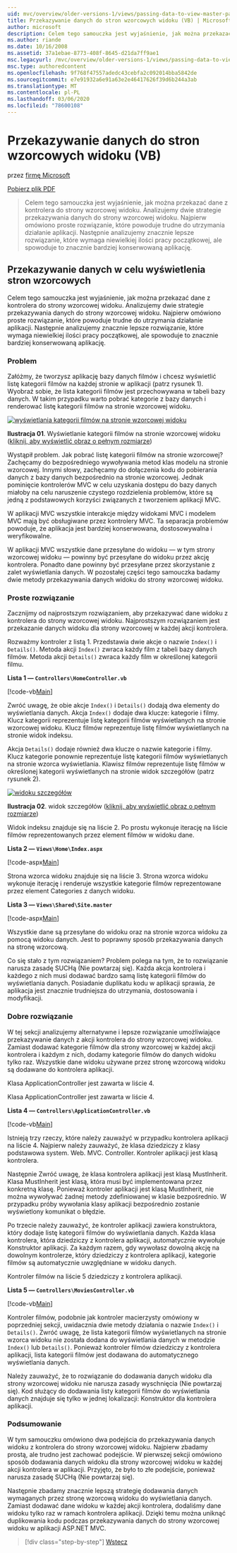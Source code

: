 ```yaml
---
uid: mvc/overview/older-versions-1/views/passing-data-to-view-master-pages-vb
title: Przekazywanie danych do stron wzorcowych widoku (VB) | Microsoft Docs
author: microsoft
description: Celem tego samouczka jest wyjaśnienie, jak można przekazać dane z kontrolera do strony wzorcowej widoku. Analizujemy dwie strategie przekazywania danych do widoku m...
ms.author: riande
ms.date: 10/16/2008
ms.assetid: 37a1ebae-8773-408f-8645-d21da7ff9ae1
msc.legacyurl: /mvc/overview/older-versions-1/views/passing-data-to-view-master-pages-vb
msc.type: authoredcontent
ms.openlocfilehash: 9f768f47557adedc43cebfa2c092014bba5842de
ms.sourcegitcommit: e7e91932a6e91a63e2e46417626f39d6b244a3ab
ms.translationtype: MT
ms.contentlocale: pl-PL
ms.lasthandoff: 03/06/2020
ms.locfileid: "78600108"
---
```

# <a name="passing-data-to-view-master-pages-vb"></a>Przekazywanie danych do stron wzorcowych widoku (VB)

przez [firmę Microsoft](https://github.com/microsoft)

[Pobierz plik PDF](https://download.microsoft.com/download/e/f/3/ef3f2ff6-7424-48f7-bdaa-180ef64c3490/ASPNET_MVC_Tutorial_13_VB.pdf)

> Celem tego samouczka jest wyjaśnienie, jak można przekazać dane z kontrolera do strony wzorcowej widoku. Analizujemy dwie strategie przekazywania danych do strony wzorcowej widoku. Najpierw omówiono proste rozwiązanie, które powoduje trudne do utrzymania działanie aplikacji. Następnie analizujemy znacznie lepsze rozwiązanie, które wymaga niewielkiej ilości pracy początkowej, ale spowoduje to znacznie bardziej konserwowaną aplikację.

## <a name="passing-data-to-view-master-pages"></a>Przekazywanie danych w celu wyświetlenia stron wzorcowych

Celem tego samouczka jest wyjaśnienie, jak można przekazać dane z kontrolera do strony wzorcowej widoku. Analizujemy dwie strategie przekazywania danych do strony wzorcowej widoku. Najpierw omówiono proste rozwiązanie, które powoduje trudne do utrzymania działanie aplikacji. Następnie analizujemy znacznie lepsze rozwiązanie, które wymaga niewielkiej ilości pracy początkowej, ale spowoduje to znacznie bardziej konserwowaną aplikację.

### <a name="the-problem"></a>Problem

Załóżmy, że tworzysz aplikację bazy danych filmów i chcesz wyświetlić listę kategorii filmów na każdej stronie w aplikacji (patrz rysunek 1). Wyobraź sobie, że lista kategorii filmów jest przechowywana w tabeli bazy danych. W takim przypadku warto pobrać kategorie z bazy danych i renderować listę kategorii filmów na stronie wzorcowej widoku.

[![wyświetlania kategorii filmów na stronie wzorcowej widoku](passing-data-to-view-master-pages-vb/_static/image2.png)](passing-data-to-view-master-pages-vb/_static/image1.png)

**Ilustracja 01**. Wyświetlanie kategorii filmów na stronie wzorcowej widoku ([kliknij, aby wyświetlić obraz o pełnym rozmiarze](passing-data-to-view-master-pages-vb/_static/image3.png))

Wystąpił problem. Jak pobrać listę kategorii filmów na stronie wzorcowej? Zachęcamy do bezpośredniego wywoływania metod klas modelu na stronie wzorcowej. Innymi słowy, zachęcamy do dołączenia kodu do pobierania danych z bazy danych bezpośrednio na stronie wzorcowej. Jednak pominięcie kontrolerów MVC w celu uzyskania dostępu do bazy danych miałoby na celu naruszenie czystego rozdzielenia problemów, które są jedną z podstawowych korzyści związanych z tworzeniem aplikacji MVC.

W aplikacji MVC wszystkie interakcje między widokami MVC i modelem MVC mają być obsługiwane przez kontrolery MVC. Ta separacja problemów powoduje, że aplikacja jest bardziej konserwowana, dostosowywalna i weryfikowalne.

W aplikacji MVC wszystkie dane przesyłane do widoku — w tym strony wzorcowej widoku — powinny być przesyłane do widoku przez akcję kontrolera. Ponadto dane powinny być przesyłane przez skorzystanie z zalet wyświetlania danych. W pozostałej części tego samouczka badamy dwie metody przekazywania danych widoku do strony wzorcowej widoku.

### <a name="the-simple-solution"></a>Proste rozwiązanie

Zacznijmy od najprostszym rozwiązaniem, aby przekazywać dane widoku z kontrolera do strony wzorcowej widoku. Najprostszym rozwiązaniem jest przekazanie danych widoku dla strony wzorcowej w każdej akcji kontrolera.

Rozważmy kontroler z listą 1. Przedstawia dwie akcje o nazwie `Index()` i `Details()`. Metoda akcji `Index()` zwraca każdy film z tabeli bazy danych filmów. Metoda akcji `Details()` zwraca każdy film w określonej kategorii filmu.

**Lista 1 — `Controllers\HomeController.vb`**

[!code-vb[Main](passing-data-to-view-master-pages-vb/samples/sample1.vb)]

Zwróć uwagę, że obie akcje `Index()` i `Details()` dodają dwa elementy do wyświetlania danych. Akcja `Index()` dodaje dwa klucze: kategorie i filmy. Klucz kategorii reprezentuje listę kategorii filmów wyświetlanych na stronie wzorcowej widoku. Klucz filmów reprezentuje listę filmów wyświetlanych na stronie widok indeksu.

Akcja `Details()` dodaje również dwa klucze o nazwie kategorie i filmy. Klucz kategorie ponownie reprezentuje listę kategorii filmów wyświetlanych na stronie wzorca wyświetlania. Klawisz filmów reprezentuje listę filmów w określonej kategorii wyświetlanych na stronie widok szczegółów (patrz rysunek 2).

[![widoku szczegółów](passing-data-to-view-master-pages-vb/_static/image5.png)](passing-data-to-view-master-pages-vb/_static/image4.png)

**Ilustracja 02**. widok szczegółów ([kliknij, aby wyświetlić obraz o pełnym rozmiarze](passing-data-to-view-master-pages-vb/_static/image6.png))

Widok indeksu znajduje się na liście 2. Po prostu wykonuje iterację na liście filmów reprezentowanych przez element filmów w widoku dane.

**Lista 2 — `Views\Home\Index.aspx`**

[!code-aspx[Main](passing-data-to-view-master-pages-vb/samples/sample2.aspx)]

Strona wzorca widoku znajduje się na liście 3. Strona wzorca widoku wykonuje iterację i renderuje wszystkie kategorie filmów reprezentowane przez element Categories z danych widoku.

**Lista 3 — `Views\Shared\Site.master`**

[!code-aspx[Main](passing-data-to-view-master-pages-vb/samples/sample3.aspx)]

Wszystkie dane są przesyłane do widoku oraz na stronie wzorca widoku za pomocą widoku danych. Jest to poprawny sposób przekazywania danych na stronę wzorcową.

Co się stało z tym rozwiązaniem? Problem polega na tym, że to rozwiązanie narusza zasadę SUCHą (Nie powtarzaj się). Każda akcja kontrolera i każdego z nich musi dodawać bardzo samą listę kategorii filmów do wyświetlania danych. Posiadanie duplikatu kodu w aplikacji sprawia, że aplikacja jest znacznie trudniejsza do utrzymania, dostosowania i modyfikacji.

### <a name="the-good-solution"></a>Dobre rozwiązanie

W tej sekcji analizujemy alternatywne i lepsze rozwiązanie umożliwiające przekazywanie danych z akcji kontrolera do strony wzorcowej widoku. Zamiast dodawać kategorie filmów dla strony wzorcowej w każdej akcji kontrolera i każdym z nich, dodamy kategorie filmów do danych widoku tylko raz. Wszystkie dane widoku używane przez stronę wzorcową widoku są dodawane do kontrolera aplikacji.

Klasa ApplicationController jest zawarta w liście 4.

Klasa ApplicationController jest zawarta w liście 4.

**Lista 4 — `Controllers\ApplicationController.vb`**

[!code-vb[Main](passing-data-to-view-master-pages-vb/samples/sample4.vb)]

Istnieją trzy rzeczy, które należy zauważyć w przypadku kontrolera aplikacji na liście 4. Najpierw należy zauważyć, że klasa dziedziczy z klasy podstawowa system. Web. MVC. Controller. Kontroler aplikacji jest klasą kontrolera.

Następnie Zwróć uwagę, że klasa kontrolera aplikacji jest klasą MustInherit. Klasa MustInherit jest klasą, która musi być implementowana przez konkretną klasę. Ponieważ kontroler aplikacji jest klasą MustInherit, nie można wywoływać żadnej metody zdefiniowanej w klasie bezpośrednio. W przypadku próby wywołania klasy aplikacji bezpośrednio zostanie wyświetlony komunikat o błędzie.

Po trzecie należy zauważyć, że kontroler aplikacji zawiera konstruktora, który dodaje listę kategorii filmów do wyświetlania danych. Każda klasa kontrolera, która dziedziczy z kontrolera aplikacji, automatycznie wywołuje Konstruktor aplikacji. Za każdym razem, gdy wywołasz dowolną akcję na dowolnym kontrolerze, który dziedziczy z kontrolera aplikacji, kategorie filmów są automatycznie uwzględniane w widoku danych.

Kontroler filmów na liście 5 dziedziczy z kontrolera aplikacji.

**Lista 5 — `Controllers\MoviesController.vb`**

[!code-vb[Main](passing-data-to-view-master-pages-vb/samples/sample5.vb)]

Kontroler filmów, podobnie jak kontroler macierzysty omówiony w poprzedniej sekcji, uwidacznia dwie metody działania o nazwie `Index()` i `Details()`. Zwróć uwagę, że lista kategorii filmów wyświetlanych na stronie wzorca widoku nie została dodana do wyświetlania danych w metodzie `Index()` lub `Details()`. Ponieważ kontroler filmów dziedziczy z kontrolera aplikacji, lista kategorii filmów jest dodawana do automatycznego wyświetlania danych.

Należy zauważyć, że to rozwiązanie do dodawania danych widoku dla strony wzorcowej widoku nie narusza zasady wyschnięcia (Nie powtarzaj się). Kod służący do dodawania listy kategorii filmów do wyświetlania danych znajduje się tylko w jednej lokalizacji: Konstruktor dla kontrolera aplikacji.

### <a name="summary"></a>Podsumowanie

W tym samouczku omówiono dwa podejścia do przekazywania danych widoku z kontrolera do strony wzorcowej widoku. Najpierw zbadamy prostą, ale trudno jest zachować podejście. W pierwszej sekcji omówiono sposób dodawania danych widoku dla strony wzorcowej widoku w każdej akcji kontrolera w aplikacji. Przyjęto, że było to złe podejście, ponieważ narusza zasadę SUCHą (Nie powtarzaj się).

Następnie zbadamy znacznie lepszą strategię dodawania danych wymaganych przez stronę wzorcową widoku do wyświetlania danych. Zamiast dodawać dane widoku w każdej akcji kontrolera, dodaliśmy dane widoku tylko raz w ramach kontrolera aplikacji. Dzięki temu można uniknąć duplikowania kodu podczas przekazywania danych do strony wzorcowej widoku w aplikacji ASP.NET MVC.

> [!div class="step-by-step"]
> [Wstecz](creating-page-layouts-with-view-master-pages-vb.md)
